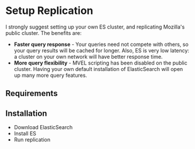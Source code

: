 
Setup Replication
=================

I strongly suggest setting up your own ES cluster, and replicating Mozilla's public cluster.  The benefits are:

  * **Faster query response** - Your queries need not compete with others, so your query results will be cached for longer.  Also, ES is very low latency: a cluster on your own network will have better response time.
  * **More query flexibility** - MVEL scripting has been disabled on the public cluster.  Having your own default installation of ElasticSearch will open up many more query features.



Requirements
-----------

Installation
------------

  * Download ElasticSearch
  * Install ES
  * Run replication

